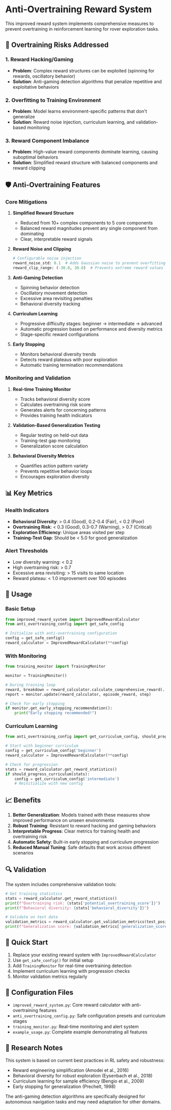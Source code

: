 # Anti-Overtraining Reward System

This improved reward system implements comprehensive measures to prevent overtraining in reinforcement learning for rover exploration tasks.

## 🚨 Overtraining Risks Addressed

### 1. Reward Hacking/Gaming
- **Problem**: Complex reward structures can be exploited (spinning for rewards, oscillatory behavior)
- **Solution**: Anti-gaming detection algorithms that penalize repetitive and exploitative behaviors

### 2. Overfitting to Training Environment
- **Problem**: Model learns environment-specific patterns that don't generalize
- **Solution**: Reward noise injection, curriculum learning, and validation-based monitoring

### 3. Reward Component Imbalance
- **Problem**: High-value reward components dominate learning, causing suboptimal behaviors
- **Solution**: Simplified reward structure with balanced components and reward clipping

## 🛡️ Anti-Overtraining Features

### Core Mitigations

1. **Simplified Reward Structure**
   - Reduced from 10+ complex components to 5 core components
   - Balanced reward magnitudes prevent any single component from dominating
   - Clear, interpretable reward signals

2. **Reward Noise and Clipping**
   ```python
   # Configurable noise injection
   reward_noise_std: 0.1  # Adds Gaussian noise to prevent overfitting
   reward_clip_range: (-30.0, 30.0)  # Prevents extreme reward values
   ```

3. **Anti-Gaming Detection**
   - Spinning behavior detection
   - Oscillatory movement detection
   - Excessive area revisiting penalties
   - Behavioral diversity tracking

4. **Curriculum Learning**
   - Progressive difficulty stages: beginner → intermediate → advanced
   - Automatic progression based on performance and diversity metrics
   - Stage-specific reward configurations

5. **Early Stopping**
   - Monitors behavioral diversity trends
   - Detects reward plateaus with poor exploration
   - Automatic training termination recommendations

### Monitoring and Validation

1. **Real-time Training Monitor**
   - Tracks behavioral diversity score
   - Calculates overtraining risk score
   - Generates alerts for concerning patterns
   - Provides training health indicators

2. **Validation-Based Generalization Testing**
   - Regular testing on held-out data
   - Training-test gap monitoring
   - Generalization score calculation

3. **Behavioral Diversity Metrics**
   - Quantifies action pattern variety
   - Prevents repetitive behavior loops
   - Encourages exploration diversity

## 📊 Key Metrics

### Health Indicators
- **Behavioral Diversity**: > 0.4 (Good), 0.2-0.4 (Fair), < 0.2 (Poor)
- **Overtraining Risk**: < 0.3 (Good), 0.3-0.7 (Warning), > 0.7 (Critical)
- **Exploration Efficiency**: Unique areas visited per step
- **Training-Test Gap**: Should be < 5.0 for good generalization

### Alert Thresholds
- Low diversity warning: < 0.2
- High overtraining risk: > 0.7
- Excessive area revisiting: > 15 visits to same location
- Reward plateau: < 1.0 improvement over 100 episodes

## 🔧 Usage

### Basic Setup
```python
from improved_reward_system import ImprovedRewardCalculator
from anti_overtraining_config import get_safe_config

# Initialize with anti-overtraining configuration
config = get_safe_config()
reward_calculator = ImprovedRewardCalculator(**config)
```

### With Monitoring
```python
from training_monitor import TrainingMonitor

monitor = TrainingMonitor()

# During training loop
reward, breakdown = reward_calculator.calculate_comprehensive_reward(...)
report = monitor.update(reward_calculator, episode_reward, step)

# Check for early stopping
if monitor.get_early_stopping_recommendation():
    print("Early stopping recommended!")
```

### Curriculum Learning
```python
from anti_overtraining_config import get_curriculum_config, should_progress_curriculum

# Start with beginner curriculum
config = get_curriculum_config('beginner')
reward_calculator = ImprovedRewardCalculator(**config)

# Check for progression
stats = reward_calculator.get_reward_statistics()
if should_progress_curriculum(stats):
    config = get_curriculum_config('intermediate')
    # Reinitialize with new config
```

## 📈 Benefits

1. **Better Generalization**: Models trained with these measures show improved performance on unseen environments
2. **Robust Training**: Resistant to reward hacking and gaming behaviors
3. **Interpretable Progress**: Clear metrics for training health and overtraining risk
4. **Automatic Safety**: Built-in early stopping and curriculum progression
5. **Reduced Manual Tuning**: Safe defaults that work across different scenarios

## 🔍 Validation

The system includes comprehensive validation tools:

```python
# Get training statistics
stats = reward_calculator.get_reward_statistics()
print(f"Overtraining risk: {stats['potential_overtraining_score']}")
print(f"Behavioral diversity: {stats['behavioral_diversity']}")

# Validate on test data
validation_metrics = reward_calculator.get_validation_metrics(test_positions, test_actions)
print(f"Generalization score: {validation_metrics['generalization_score']}")
```

## 🚀 Quick Start

1. Replace your existing reward system with `ImprovedRewardCalculator`
2. Use `get_safe_config()` for initial setup
3. Add `TrainingMonitor` for real-time overtraining detection
4. Implement curriculum learning with progression checks
5. Monitor validation metrics regularly

## 📝 Configuration Files

- `improved_reward_system.py`: Core reward calculator with anti-overtraining features
- `anti_overtraining_config.py`: Safe configuration presets and curriculum stages
- `training_monitor.py`: Real-time monitoring and alert system
- `example_usage.py`: Complete example demonstrating all features

## 🔬 Research Notes

This system is based on current best practices in RL safety and robustness:

- Reward engineering simplification (Amodei et al., 2016)
- Behavioral diversity for robust exploration (Eysenbach et al., 2018)
- Curriculum learning for sample efficiency (Bengio et al., 2009)
- Early stopping for generalization (Prechelt, 1998)

The anti-gaming detection algorithms are specifically designed for autonomous navigation tasks and may need adaptation for other domains.
